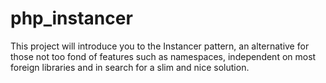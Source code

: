 # php_instancer

This project will introduce you to the Instancer pattern, an alternative for those not
too fond of features such as namespaces, independent on most foreign libraries and in
search for a slim and nice solution.
